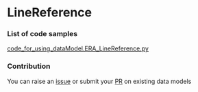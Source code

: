 # LineReference

### List of code samples 

<!-- 50-List of code -->

<!-- [code entry](link) -->
[code_for_using_dataModel.ERA_LineReference.py](https://github.com/smart-data-models/dataModel.ERA/blob/master/LineReference/code/code_for_using_dataModel.ERA_LineReference.py)


<!-- /50-List of code -->

### Contribution
You can raise an [issue](https://github.com/smart-data-models/dataModel.ERA/issues) or submit your [PR](https://github.com/smart-data-models/dataModel.ERA/pulls) on existing data models
